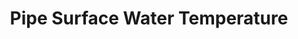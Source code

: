 ---
title: Pipe Surface Water Temperature
type: measurement
layout: measurement_technique
measurement_technique_id: 16
excerpt: 
related_systems:
  - 
related_components:
  - 
url: "/documents/measurement-technique/pipe-surface-water-temperature"
---
